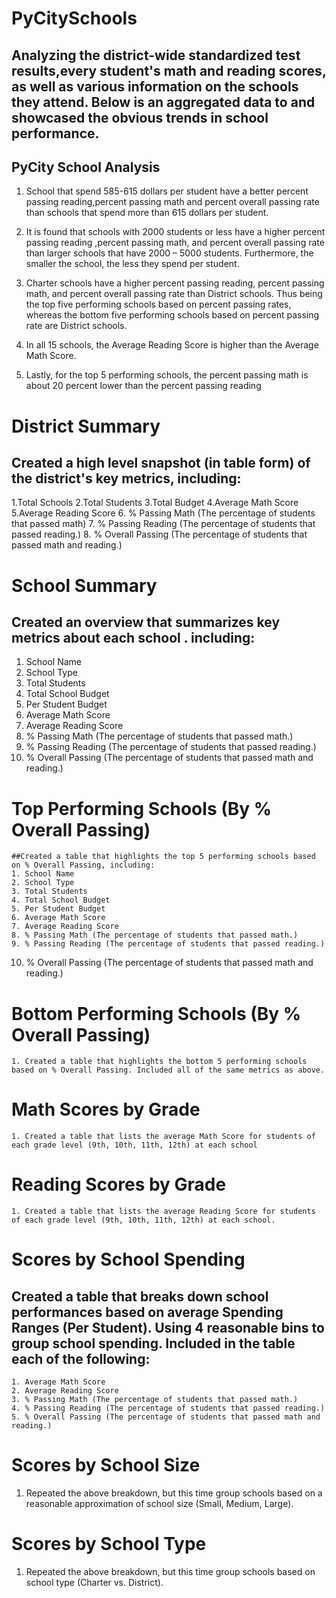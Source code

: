 # **PyCitySchools**

## Analyzing the district-wide standardized test results,every student's math and reading scores, as well as various information on the schools they attend. Below is an aggregated data to and showcased the obvious trends in school performance.

## **PyCity School Analysis**

1. School that spend 585-615 dollars per student have a better percent passing reading,percent passing math and percent overall
passing rate than schools that spend more than 615 dollars per student. 

2. It is found that schools with 2000 students or less have a higher percent passing reading ,percent passing math, and percent
overall passing rate than larger schools that have 2000 – 5000 students. Furthermore, the smaller the school, the less they spend per student.

3. Charter schools have a higher percent passing reading, percent passing math, and percent overall passing rate than District schools. 
Thus being the top five performing schools based on percent passing rates, whereas the bottom five performing schools based on percent passing rate are District schools.

4. In all 15 schools, the Average Reading Score is higher than the Average Math Score.

5. Lastly, for the top 5 performing schools, the percent passing math is about 20 percent lower than the percent passing reading

# **District Summary**
   ## Created a high level snapshot (in table form) of the district's key metrics, including:
   1.Total Schools
   2.Total Students
   3.Total Budget
   4.Average Math Score
   5.Average Reading Score
   6. % Passing Math (The percentage of students that passed math)
   7. % Passing Reading (The percentage of students that passed reading.)
   8. % Overall Passing (The percentage of students that passed math and reading.)
   
# **School Summary**
   ## Created an overview that summarizes key metrics about each school . including:
   1. School Name
   2. School Type
   3. Total Students
   4. Total School Budget
   5. Per Student Budget
   6. Average Math Score
   7. Average Reading Score
   8. % Passing Math (The percentage of students that passed math.)
   9. % Passing Reading (The percentage of students that passed reading.)
  10. % Overall Passing (The percentage of students that passed math and reading.)
  
 # **Top Performing Schools (By % Overall Passing)**
    ##Created a table that highlights the top 5 performing schools based on % Overall Passing, including:
	1. School Name
	2. School Type
	3. Total Students
	4. Total School Budget
	5. Per Student Budget
	6. Average Math Score
	7. Average Reading Score
	8. % Passing Math (The percentage of students that passed math.)
	9. % Passing Reading (The percentage of students that passed reading.)
   10. % Overall Passing (The percentage of students that passed math and reading.)
   
 # **Bottom Performing Schools (By % Overall Passing)**
    1. Created a table that highlights the bottom 5 performing schools based on % Overall Passing. Included all of the same metrics as above.
	
# **Math Scores by Grade**
    1. Created a table that lists the average Math Score for students of each grade level (9th, 10th, 11th, 12th) at each school
	
# **Reading Scores by Grade**
    1. Created a table that lists the average Reading Score for students of each grade level (9th, 10th, 11th, 12th) at each school.
	
# **Scores by School Spending**
   ## Created a table that breaks down school performances based on average Spending Ranges (Per Student). Using 4 reasonable bins to group school spending. Included in the table each of the following:
    1. Average Math Score
	2. Average Reading Score
	3. % Passing Math (The percentage of students that passed math.)
	4. % Passing Reading (The percentage of students that passed reading.)
	5. % Overall Passing (The percentage of students that passed math and reading.)
	
# **Scores by School Size**
   1. Repeated the above breakdown, but this time group schools based on a reasonable approximation of school size (Small, Medium, Large).
   
# Scores by School Type
   1. Repeated the above breakdown, but this time group schools based on school type (Charter vs. District).